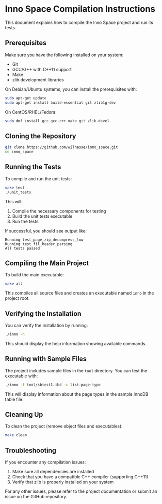 # Inno Space Compilation Instructions

This document explains how to compile the Inno Space project and run its tests.

## Prerequisites

Make sure you have the following installed on your system:
- Git
- GCC/G++ with C++11 support
- Make
- zlib development libraries

On Debian/Ubuntu systems, you can install the prerequisites with:
```bash
sudo apt-get update
sudo apt-get install build-essential git zlib1g-dev
```

On CentOS/RHEL/Fedora:
```bash
sudo dnf install gcc gcc-c++ make git zlib-devel
```

## Cloning the Repository

```bash
git clone https://github.com/wilhasse/inno_space.git
cd inno_space
```

## Running the Tests

To compile and run the unit tests:

```bash
make test
./unit_tests
```

This will:
1. Compile the necessary components for testing
2. Build the unit tests executable
3. Run the tests

If successful, you should see output like:
```
Running test_page_zip_decompress_low
Running test_fil_header_parsing
All tests passed
```

## Compiling the Main Project

To build the main executable:

```bash
make all
```

This compiles all source files and creates an executable named `inno` in the project root.

## Verifying the Installation

You can verify the installation by running:

```bash
./inno -h
```

This should display the help information showing available commands.

## Running with Sample Files

The project includes sample files in the `tool` directory. You can test the executable with:

```bash
./inno -f tool/sbtest1.ibd -c list-page-type
```

This will display information about the page types in the sample InnoDB table file.

## Cleaning Up

To clean the project (remove object files and executables):

```bash
make clean
```

## Troubleshooting

If you encounter any compilation issues:

1. Make sure all dependencies are installed
2. Check that you have a compatible C++ compiler (supporting C++11)
3. Verify that zlib is properly installed on your system

For any other issues, please refer to the project documentation or submit an issue on the GitHub repository.